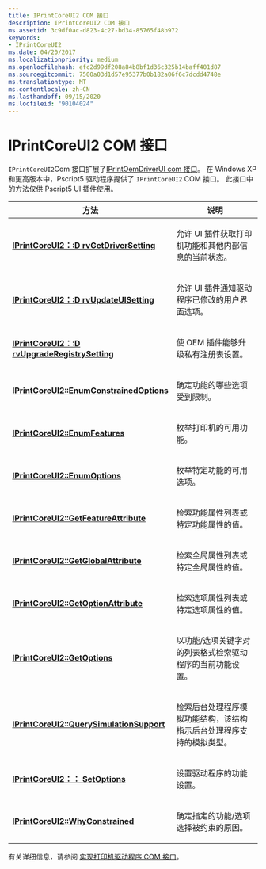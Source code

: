 ```yaml
---
title: IPrintCoreUI2 COM 接口
description: IPrintCoreUI2 COM 接口
ms.assetid: 3c9df0ac-d823-4c27-bd34-85765f48b972
keywords:
- IPrintCoreUI2
ms.date: 04/20/2017
ms.localizationpriority: medium
ms.openlocfilehash: efc2d99df208a84b8bf1d36c325b14baff401d87
ms.sourcegitcommit: 7500a03d1d57e95377b0b182a06f6c7dcdd4748e
ms.translationtype: MT
ms.contentlocale: zh-CN
ms.lasthandoff: 09/15/2020
ms.locfileid: "90104024"
---
```

# <a name="iprintcoreui2-com-interface"></a>IPrintCoreUI2 COM 接口





`IPrintCoreUI2`Com 接口扩展了[IPrintOemDriverUI com 接口](iprintoemdriverui-com-interface.md)。 在 Windows XP 和更高版本中，Pscript5 驱动程序提供了 `IPrintCoreUI2` COM 接口。 此接口中的方法仅供 Pscript5 UI 插件使用。

<table>
<colgroup>
<col width="50%" />
<col width="50%" />
</colgroup>
<thead>
<tr class="header">
<th>方法</th>
<th>说明</th>
</tr>
</thead>
<tbody>
<tr class="odd">
<td><p><a href="/windows-hardware/drivers/ddi/prcomoem/nf-prcomoem-iprintcoreui2-drvgetdriversetting" data-raw-source="[&lt;strong&gt;IPrintCoreUI2::DrvGetDriverSetting&lt;/strong&gt;](/windows-hardware/drivers/ddi/prcomoem/nf-prcomoem-iprintcoreui2-drvgetdriversetting)"><strong>IPrintCoreUI2：:D rvGetDriverSetting</strong></a></p></td>
<td><p>允许 UI 插件获取打印机功能和其他内部信息的当前状态。</p></td>
</tr>
<tr class="even">
<td><p><a href="/windows-hardware/drivers/ddi/prcomoem/nf-prcomoem-iprintcoreui2-drvupdateuisetting" data-raw-source="[&lt;strong&gt;IPrintCoreUI2::DrvUpdateUISetting&lt;/strong&gt;](/windows-hardware/drivers/ddi/prcomoem/nf-prcomoem-iprintcoreui2-drvupdateuisetting)"><strong>IPrintCoreUI2：:D rvUpdateUISetting</strong></a></p></td>
<td><p>允许 UI 插件通知驱动程序已修改的用户界面选项。</p></td>
</tr>
<tr class="odd">
<td><p><a href="/windows-hardware/drivers/ddi/prcomoem/nf-prcomoem-iprintcoreui2-drvupgraderegistrysetting" data-raw-source="[&lt;strong&gt;IPrintCoreUI2::DrvUpgradeRegistrySetting&lt;/strong&gt;](/windows-hardware/drivers/ddi/prcomoem/nf-prcomoem-iprintcoreui2-drvupgraderegistrysetting)"><strong>IPrintCoreUI2：:D rvUpgradeRegistrySetting</strong></a></p></td>
<td><p>使 OEM 插件能够升级私有注册表设置。</p></td>
</tr>
<tr class="even">
<td><p><a href="/windows-hardware/drivers/ddi/prcomoem/nf-prcomoem-iprintcoreui2-enumconstrainedoptions" data-raw-source="[&lt;strong&gt;IPrintCoreUI2::EnumConstrainedOptions&lt;/strong&gt;](/windows-hardware/drivers/ddi/prcomoem/nf-prcomoem-iprintcoreui2-enumconstrainedoptions)"><strong>IPrintCoreUI2::EnumConstrainedOptions</strong></a></p></td>
<td><p>确定功能的哪些选项受到限制。</p></td>
</tr>
<tr class="odd">
<td><p><a href="/windows-hardware/drivers/ddi/prcomoem/nf-prcomoem-iprintcoreui2-enumfeatures" data-raw-source="[&lt;strong&gt;IPrintCoreUI2::EnumFeatures&lt;/strong&gt;](/windows-hardware/drivers/ddi/prcomoem/nf-prcomoem-iprintcoreui2-enumfeatures)"><strong>IPrintCoreUI2::EnumFeatures</strong></a></p></td>
<td><p>枚举打印机的可用功能。</p></td>
</tr>
<tr class="even">
<td><p><a href="/windows-hardware/drivers/ddi/prcomoem/nf-prcomoem-iprintcoreui2-enumoptions" data-raw-source="[&lt;strong&gt;IPrintCoreUI2::EnumOptions&lt;/strong&gt;](/windows-hardware/drivers/ddi/prcomoem/nf-prcomoem-iprintcoreui2-enumoptions)"><strong>IPrintCoreUI2::EnumOptions</strong></a></p></td>
<td><p>枚举特定功能的可用选项。</p></td>
</tr>
<tr class="odd">
<td><p><a href="/windows-hardware/drivers/ddi/prcomoem/nf-prcomoem-iprintcoreui2-getfeatureattribute" data-raw-source="[&lt;strong&gt;IPrintCoreUI2::GetFeatureAttribute&lt;/strong&gt;](/windows-hardware/drivers/ddi/prcomoem/nf-prcomoem-iprintcoreui2-getfeatureattribute)"><strong>IPrintCoreUI2::GetFeatureAttribute</strong></a></p></td>
<td><p>检索功能属性列表或特定功能属性的值。</p></td>
</tr>
<tr class="even">
<td><p><a href="/windows-hardware/drivers/ddi/prcomoem/nf-prcomoem-iprintcoreui2-getglobalattribute" data-raw-source="[&lt;strong&gt;IPrintCoreUI2::GetGlobalAttribute&lt;/strong&gt;](/windows-hardware/drivers/ddi/prcomoem/nf-prcomoem-iprintcoreui2-getglobalattribute)"><strong>IPrintCoreUI2::GetGlobalAttribute</strong></a></p></td>
<td><p>检索全局属性列表或特定全局属性的值。</p></td>
</tr>
<tr class="odd">
<td><p><a href="/windows-hardware/drivers/ddi/prcomoem/nf-prcomoem-iprintcoreui2-getoptionattribute" data-raw-source="[&lt;strong&gt;IPrintCoreUI2::GetOptionAttribute&lt;/strong&gt;](/windows-hardware/drivers/ddi/prcomoem/nf-prcomoem-iprintcoreui2-getoptionattribute)"><strong>IPrintCoreUI2::GetOptionAttribute</strong></a></p></td>
<td><p>检索选项属性列表或特定选项属性的值。</p></td>
</tr>
<tr class="even">
<td><p><a href="/windows-hardware/drivers/ddi/prcomoem/nf-prcomoem-iprintcoreui2-getoptions" data-raw-source="[&lt;strong&gt;IPrintCoreUI2::GetOptions&lt;/strong&gt;](/windows-hardware/drivers/ddi/prcomoem/nf-prcomoem-iprintcoreui2-getoptions)"><strong>IPrintCoreUI2::GetOptions</strong></a></p></td>
<td><p>以功能/选项关键字对的列表格式检索驱动程序的当前功能设置。</p></td>
</tr>
<tr class="odd">
<td><p><a href="/windows-hardware/drivers/ddi/prcomoem/nf-prcomoem-iprintcoreui2-querysimulationsupport" data-raw-source="[&lt;strong&gt;IPrintCoreUI2::QuerySimulationSupport&lt;/strong&gt;](/windows-hardware/drivers/ddi/prcomoem/nf-prcomoem-iprintcoreui2-querysimulationsupport)"><strong>IPrintCoreUI2::QuerySimulationSupport</strong></a></p></td>
<td><p>检索后台处理程序模拟功能结构，该结构指示后台处理程序支持的模拟类型。</p></td>
</tr>
<tr class="even">
<td><p><a href="/windows-hardware/drivers/ddi/prcomoem/nf-prcomoem-iprintcoreui2-setoptions" data-raw-source="[&lt;strong&gt;IPrintCoreUI2::SetOptions&lt;/strong&gt;](/windows-hardware/drivers/ddi/prcomoem/nf-prcomoem-iprintcoreui2-setoptions)"><strong>IPrintCoreUI2：： SetOptions</strong></a></p></td>
<td><p>设置驱动程序的功能设置。</p></td>
</tr>
<tr class="odd">
<td><p><a href="/windows-hardware/drivers/ddi/prcomoem/nf-prcomoem-iprintcoreui2-whyconstrained" data-raw-source="[&lt;strong&gt;IPrintCoreUI2::WhyConstrained&lt;/strong&gt;](/windows-hardware/drivers/ddi/prcomoem/nf-prcomoem-iprintcoreui2-whyconstrained)"><strong>IPrintCoreUI2::WhyConstrained</strong></a></p></td>
<td><p>确定指定的功能/选项选择被约束的原因。</p></td>
</tr>
</tbody>
</table>

 

有关详细信息，请参阅 [实现打印机驱动程序 COM 接口](implementing-printer-driver-com-interfaces.md)。

